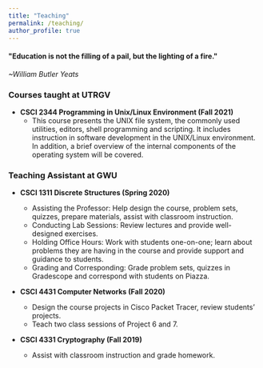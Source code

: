 ```yaml
---
title: "Teaching"
permalink: /teaching/
author_profile: true
---
```

<link href="https://fonts.googleapis.com/css?family=Comfortaa:300,400,700|Righteous" rel="stylesheet">

<h4>"Education is not the filling of a pail, but the lighting of a fire."</h4>
 
 *~William Butler Yeats*


### <i class="fa fa-fw fa-chalkboard-teacher" aria-hidden="true"></i> Courses taught at UTRGV

* **CSCI 2344 Programming in Unix/Linux Environment (Fall 2021)** 
  * This course presents the UNIX file system, the commonly used utilities, editors, shell programming and scripting. It includes instruction in software development in the UNIX/Linux environment. In addition, a brief overview of the internal components of the operating system will be covered. 


### <i class="fa fa-fw fa-chalkboard-teacher" aria-hidden="true"></i> Teaching Assistant at GWU
* **CSCI 1311 Discrete Structures (Spring 2020)** 
  * Assisting the Professor: Help design the course, problem sets, quizzes, prepare materials, assist with classroom instruction.
  * Conducting Lab Sessions: Review lectures and provide well-designed exercises.
  * Holding Office Hours: Work with students one-on-one; learn about problems they are having in the course and provide support and guidance to students.
  * Grading and Corresponding: Grade problem sets, quizzes in Gradescope and correspond with students on Piazza.

* **CSCI 4431 Computer Networks (Fall 2020)**
  * Design the course projects in Cisco Packet Tracer, review students’ projects.
  * Teach two class sessions of Project 6 and 7.

* **CSCI 4331 Cryptography (Fall 2019)**
  * Assist with classroom instruction and grade homework.

